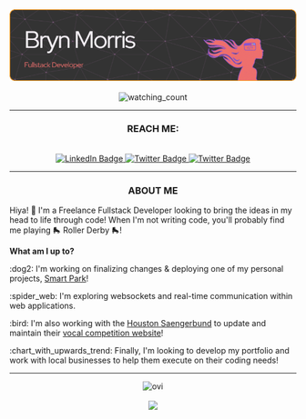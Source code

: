 <div align="center">
  <img src="./github-header-resized.png" alt="Header"/>
</div>
<br>
<div align="center">
   <img src="https://komarev.com/ghpvc/?username=bryn-morris&color=EE6F6E" alt="watching_count" />
</div>

---
<h3 align="center">REACH ME:</h3>
<br>
<div id="badges" align="center">
  <a href="[your-linkedin-URL](https://www.linkedin.com/in/brynfor-morris/)">
    <img src="https://img.shields.io/badge/LinkedIn-blue?style=for-the-badge&logo=linkedin&logoColor=white" alt="LinkedIn Badge"/>
  </a>
  <a href="[your-twitter-URL](https://twitter.com/BrynMorris23)">
    <img src="https://img.shields.io/badge/Twitter-blue?style=for-the-badge&logo=twitter&logoColor=white" alt="Twitter Badge"/>
  </a>
  <a href="https://medium.com/@brynfor.g.c.morris">
    <img src="https://img.shields.io/badge/-Medium-ee6f6e?style=for-the-badge&logo=medium" alt="Twitter Badge"/>
  </a>
</div>

---

<h3 align="center">ABOUT ME</h3>

Hiya! :wave: I'm a Freelance Fullstack Developer looking to bring the ideas in my head to life through code! 
When I'm not writing code, you'll probably find me playing :roller_skate: Roller Derby :roller_skate:!

**What am I up to?**

  <div align="left">
    <p>:dog2: I'm working on finalizing changes & deploying one of my personal projects, <a href="https://github.com/bryn-morris/Smart-Park">Smart Park</a>!</p>
    <p>:spider_web: I'm exploring websockets and real-time communication within web applications. <p>
    <p>:bird: I'm also working with the <a href="https://www.houstonsaengerbund.org/">Houston Saengerbund</a> to update and maintain their <a href="https://vocalcompetition.org/">vocal competition website</a>!</p>
    <p>:chart_with_upwards_trend: Finally, I'm looking to develop my portfolio and work with local businesses to help them execute on their coding needs!</p>
  </div>

---
  

<div align="center">
  <img src="https://github-readme-stats.vercel.app/api/top-langs?username=bryn-morris&show_icons=true&locale=en&layout=donut-vertical&bg_color=333333&text_color=f4eff5&border_color=bb7a20&title_color=ff8484" alt="ovi" />
</div>
<br>
<div align="center">
  <img src="https://github-readme-streak-stats.herokuapp.com?user=bryn-morris&ring=EB5454&background=333333&fire=FF8484&sideNums=FFCA3ACA&currStreakNum=FFA62C&border=BB7A20&stroke=8B4140&currStreakLabel=FFA62C&sideLabels=FFCA3ACA&dates=D6D2D7FD"/>
</div>

<!-- ### Hi there 👋 

<!--
**bryn-morris/bryn-morris** is a ✨ _special_ ✨ repository because its `README.md` (this file) appears on your GitHub profile.

Here are some ideas to get you started:

- 🔭 I’m currently working on ...
- 🌱 I’m currently learning ...
- 👯 I’m looking to collaborate on ...
- 🤔 I’m looking for help with ...
- 💬 Ask me about ...
- 📫 How to reach me: ...
- 😄 Pronouns: ...
- ⚡ Fun fact: ...
-->
